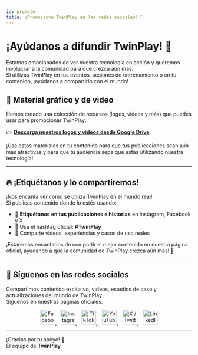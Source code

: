 ```yaml
---
id: promote
title: ¡Promociona TwinPlay en las redes sociales! 🚀
---
```


# ¡Ayúdanos a difundir TwinPlay! 📢

Estamos emocionados de ver nuestra tecnología en acción y queremos involucrar a la comunidad para que crezca aún más.  
Si utilizas TwinPlay en tus eventos, sesiones de entrenamiento o en tu contenido, ¡ayúdanos a compartirlo con el mundo!

## 📂 **Material gráfico y de video**
Hemos creado una colección de recursos (logos, videos y más) que puedes usar para promocionar TwinPlay:

👉 **[Descarga nuestros logos y videos desde Google Drive](https://drive.google.com/drive/folders/1ppG1t1VJBevf9wnFABH_75FO9ue9KoPR?usp=drive_link)**

¡Usa estos materiales en tu contenido para que tus publicaciones sean aún más atractivas y para que tu audiencia sepa que estás utilizando nuestra tecnología!

---

## 🔥 **¡Etiquétanos y lo compartiremos!**

¡Nos encanta ver cómo se utiliza TwinPlay en el mundo real!  
Si publicas contenido donde lo estés usando:
- 📲 **Etiquétanos en tus publicaciones e historias** en Instagram, Facebook y X
- 🏀 Usa el hashtag oficial: **#TwinPlay**
- 🎥 Comparte videos, experiencias y casos de uso reales

¡Estaremos encantados de compartir el mejor contenido en nuestra página oficial, ayudando a que la comunidad de TwinPlay crezca aún más! 🚀

---

## 📱 Síguenos en las redes sociales

Compartimos contenido exclusivo, videos, estudios de caso y actualizaciones del mundo de TwinPlay.  
Síguenos en nuestras páginas oficiales:

<p align="center">
  <a href="https://www.facebook.com/TwinPlayAI" target="_blank">
    <img src="https://upload.wikimedia.org/wikipedia/commons/5/51/Facebook_f_logo_%282019%29.svg" width="40" alt="Facebook"/>
  </a>
  &nbsp;&nbsp;
  <a href="https://www.instagram.com/twinplay.ai" target="_blank">
    <img src="https://upload.wikimedia.org/wikipedia/commons/a/a5/Instagram_icon.png" width="40" alt="Instagram"/>
  </a>
  &nbsp;&nbsp;
  <a href="https://www.tiktok.com/@twinplay.ai" target="_blank">
    <img src="https://upload.wikimedia.org/wikipedia/commons/3/34/Ionicons_logo-tiktok.svg" width="40" alt="TikTok"/>
  </a>
  &nbsp;&nbsp;
  <a href="https://www.youtube.com/@TwinPlay-ai" target="_blank">
    <img src="https://upload.wikimedia.org/wikipedia/commons/e/ef/Youtube_logo.png" width="40" alt="YouTube"/>
  </a>
  &nbsp;&nbsp;
  <a href="https://x.com/TwinPlayAI" target="_blank">
    <img src="https://upload.wikimedia.org/wikipedia/commons/c/ce/X_logo_2023.svg" width="40" alt="X / Twitter"/>
  </a>
  &nbsp;&nbsp;
  <a href="https://www.linkedin.com/company/twinplay-ai" target="_blank">
    <img src="https://upload.wikimedia.org/wikipedia/commons/c/ca/LinkedIn_logo_initials.png" width="40" alt="LinkedIn"/>
  </a>
</p>

---

¡Gracias por tu apoyo! 💙  
El equipo de **TwinPlay**